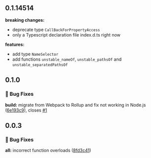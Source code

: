 ## 0.1.14514

**breaking changes:**

- deprecate type `CallBackForPropertyAccess`
- only a Typescript declaration file index.d.ts right now

**features:**

- add type `NameSelector`
- add functions `unstable_nameOf`, `unstable_pathsOf` and `unstable_separatedPathsOf`

## 0.1.0

### 🐞 Bug Fixes

**build:** migrate from Webpack to Rollup and fix not working in Node.js ([6e193c9](https://github.com/p-toy-factory/ts-nameof-proxy/commit/6e193c9653a100894baf0498e65c86412d85ffae)), closes [#1](https://github.com/p-toy-factory/ts-nameof-proxy/issues/1)

## 0.0.3

### 🐞 Bug Fixes

**all:** incorrect function overloads ([8fd3c41](https://github.com/p-toy-factory/ts-nameof-proxy/commit/681222fc393d1c76f73ea2441209adb903a337a5))
